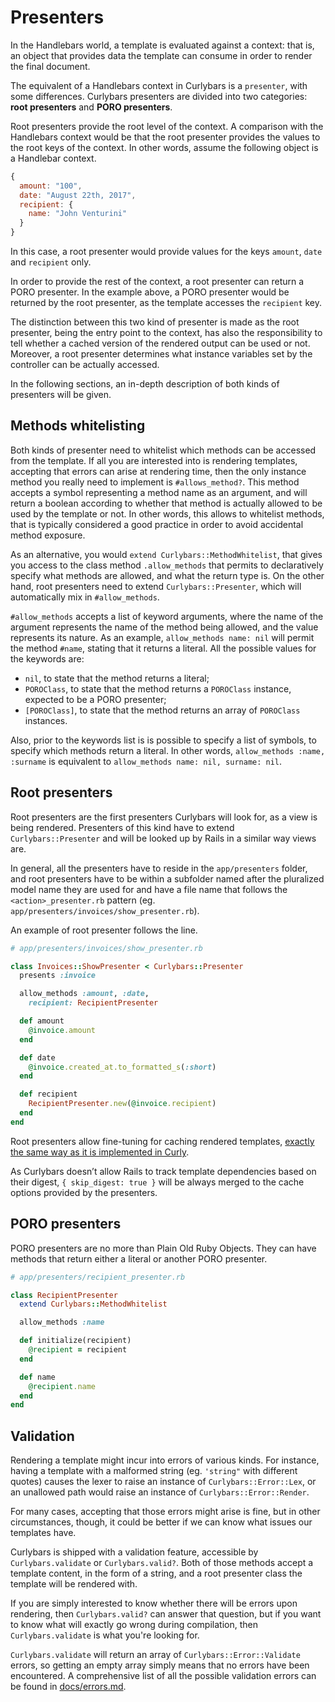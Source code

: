 # Presenters

In the Handlebars world, a template is evaluated against a context: that is, an object that provides data the template can consume in order to render the final document.

The equivalent of a Handlebars context in Curlybars is a `presenter`, with some differences. Curlybars presenters are divided into two categories: **root presenters** and **PORO presenters**.

Root presenters provide the root level of the context. A comparison with the Handlebars context would be that the root presenter provides the values to the root keys of the context. In other words, assume the following object is a Handlebar context.

```js
{
  amount: "100",
  date: "August 22th, 2017",
  recipient: {
    name: "John Venturini"
  }
}
```

In this case, a root presenter would provide values for the keys `amount`, `date` and `recipient` only.

In order to provide the rest of the context, a root presenter can return a PORO presenter. In the example above, a PORO presenter would be returned by the root presenter, as the template accesses the `recipient` key.

The distinction between this two kind of presenter is made as the root presenter, being the entry point to the context, has also the responsibility to tell whether a cached version of the rendered output can be used or not. Moreover, a root presenter determines what instance variables set by the controller can be actually accessed.

In the following sections, an in-depth description of both kinds of presenters will be given.

## Methods whitelisting

Both kinds of presenter need to whitelist which methods can be accessed from the template. If all you are interested into is rendering templates, accepting that errors can arise at rendering time, then the only instance method you really need to implement is `#allows_method?`. This method accepts a symbol representing a method name as an argument, and will return a boolean according to whether that method is actually allowed to be used by the template or not. In other words, this allows to whitelist methods, that is typically considered a good practice in order to avoid accidental method exposure.

As an alternative, you would `extend Curlybars::MethodWhitelist`, that gives you access to the class method `.allow_methods` that permits to declaratively specify what methods are allowed, and what the return type is. On the other hand, root presenters need to extend `Curlybars::Presenter`, which will automatically mix in `#allow_methods`.

`#allow_methods` accepts a list of keyword arguments, where the name of the argument represents the name of the method being allowed, and the value represents its nature. As an example, `allow_methods name: nil` will permit the method `#name`, stating that it returns a literal. All the possible values for the keywords are:

 * `nil`, to state that the method returns a literal;
 * `POROClass`, to state that the method returns a `POROClass` instance, expected to be a PORO presenter;
 * `[POROClass]`, to state that the method returns an array of `POROClass` instances.

Also, prior to the keywords list is is possible to specify a list of symbols, to specify which methods return a literal. In other words, `allow_methods :name, :surname` is equivalent to `allow_methods name: nil, surname: nil`.

## Root presenters

Root presenters are the first presenters Curlybars will look for, as a view is being rendered. Presenters of this kind have to extend `Curlybars::Presenter` and will be looked up by Rails in a similar way views are.

In general, all the presenters have to reside in the `app/presenters` folder, and root presenters have to be within a subfolder named after the pluralized model name they are used for and have a file name that follows the `<action>_presenter.rb` pattern (eg. `app/presenters/invoices/show_presenter.rb`).

An example of root presenter follows the line.

```ruby
# app/presenters/invoices/show_presenter.rb

class Invoices::ShowPresenter < Curlybars::Presenter
  presents :invoice

  allow_methods :amount, :date,
    recipient: RecipientPresenter

  def amount
    @invoice.amount
  end

  def date
    @invoice.created_at.to_formatted_s(:short)
  end

  def recipient
    RecipientPresenter.new(@invoice.recipient)
  end
end
```

Root presenters allow fine-tuning for caching rendered templates, [exactly the same way as it is implemented in Curly](https://github.com/zendesk/curly#caching).

As Curlybars doesn’t allow Rails to track template dependencies based on their digest, `{ skip_digest: true }` will be always merged to the cache options provided by the presenters.

## PORO presenters

PORO presenters are no more than Plain Old Ruby Objects. They can have methods that return either a literal or another PORO presenter.

```ruby
# app/presenters/recipient_presenter.rb

class RecipientPresenter
  extend Curlybars::MethodWhitelist

  allow_methods :name

  def initialize(recipient)
    @recipient = recipient
  end

  def name
    @recipient.name
  end
end
```

## Validation

Rendering a template might incur into errors of various kinds. For instance, having a template with a malformed string (eg. `'string"` with different quotes) causes the lexer to raise an instance of `Curlybars::Error::Lex`, or an unallowed path would raise an instance of `Curlybars::Error::Render`.

For many cases, accepting that those errors might arise is fine, but in other circumstances, though, it could be better if we can know what issues our templates have.

Curlybars is shipped with a validation feature, accessible by `Curlybars.validate` or `Curlybars.valid?`. Both of those methods accept a template content, in the form of a string, and a root presenter class the template will be rendered with.

If you are simply interested to know whether there will be errors upon rendering, then `Curlybars.valid?` can answer that question, but if you want to know what will exactly go wrong during compilation, then `Curlybars.validate` is what you're looking for.

`Curlybars.validate` will return an array of `Curlybars::Error::Validate` errors, so getting an empty array simply means that no errors have been encountered. A comprehensive list of all the possible validation errors can be found in [docs/errors.md](errors.md).
